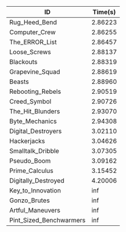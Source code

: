 |ID|Time(s)|
|-|-|
|Rug_Heed_Bend|2.86223|
|Computer_Crew|2.86255|
|The_ERROR_List|2.86457|
|Loose_Screws|2.88137|
|Blackouts|2.88319|
|Grapevine_Squad|2.88619|
|Beasts|2.88960|
|Rebooting_Rebels|2.90519|
|Creed_Symbol|2.90726|
|The_Hit_Blunders|2.93070|
|Byte_Mechanics|2.94308|
|Digital_Destroyers|3.02110|
|Hackerjacks|3.04626|
|Smalltalk_Dribble|3.07305|
|Pseudo_Boom|3.09162|
|Prime_Calculus|3.15452|
|Digitally_Destroyed|4.20006|
|Key_to_Innovation|inf|
|Gonzo_Brutes|inf|
|Artful_Maneuvers|inf|
|Pint_Sized_Benchwarmers|inf|
